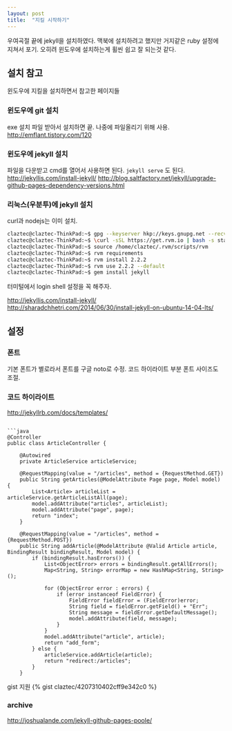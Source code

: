 ```yaml
---
layout: post
title:  "지킬 시작하기"
---
```

우여곡절 끝에 jekyll을 설치하였다. 맥북에 설치하려고 했지만 거지같은 ruby 설정에 지쳐서 포기. 오히려 윈도우에 설치하는게 휠씬 쉽고 잘 되는것 같다.

## 설치 참고
윈도우에 지킬을 설치하면서 참고한 페이지들

### 윈도우에 git 설치
exe 설치 파일 받아서 설치하면 끝.
나중에 파일올리기 위해 사용.
http://emflant.tistory.com/120

### 윈도우에 jekyll 설치
파일을 다운받고 cmd를 열어서 사용하면 된다.
`jekyll serve` 도 된다.
http://jekyllis.com/install-jekyll/
http://blog.saltfactory.net/jekyll/upgrade-github-pages-dependency-versions.html

### 리눅스(우분투)에 jekyll 설치

curl과 nodejs는 이미 설치.

```bash
claztec@claztec-ThinkPad:~$ gpg --keyserver hkp://keys.gnupg.net --recv-keys 409B6B1796C275462A1703113804BB82D39DC0E3
claztec@claztec-ThinkPad:~$ \curl -sSL https://get.rvm.io | bash -s stable
claztec@claztec-ThinkPad:~$ source /home/claztec/.rvm/scripts/rvm 
claztec@claztec-ThinkPad:~$ rvm requirements
claztec@claztec-ThinkPad:~$ rvm install 2.2.2
claztec@claztec-ThinkPad:~$ rvm use 2.2.2 --default
claztec@claztec-ThinkPad:~$ gem install jekyll
```

터미털에서 login shell 설정을 꼭 해주자.

http://jekyllis.com/install-jekyll/
http://sharadchhetri.com/2014/06/30/install-jekyll-on-ubuntu-14-04-lts/


## 설정
### 폰트
기본 폰트가 별로라서 폰트를 구글 noto로 수정.
코드 하이라이트 부분 폰트 사이즈도 조절.

### 코드 하이라이트
http://jekyllrb.com/docs/templates/

```를 쓰기 위해 markdown을 redcarpet으로 변경

```java
@Controller
public class ArticleController {

    @Autowired
    private ArticleService articleService;

    @RequestMapping(value = "/articles", method = {RequestMethod.GET})
    public String getArticles(@ModelAttribute Page page, Model model) {
        List<Article> articleList = articleService.getArticleListAll(page);
        model.addAttribute("articles", articleList);
        model.addAttribute("page", page);
        return "index";
    }

    @RequestMapping(value = "/articles", method = {RequestMethod.POST})
    public String addArticle(@ModelAttribute @Valid Article article, BindingResult bindingResult, Model model) {
        if (bindingResult.hasErrors()) {
            List<ObjectError> errors = bindingResult.getAllErrors();
            Map<String, String> errorMap = new HashMap<String, String>();

            for (ObjectError error : errors) {
                if (error instanceof FieldError) {
                    FieldError fieldError = (FieldError)error;
                    String field = fieldError.getField() + "Err";
                    String message = fieldError.getDefaultMessage();
                    model.addAttribute(field, message);
                }
            }
            model.addAttribute("article", article);
            return "add_form";
        } else {
            articleService.addArticle(article);
            return "redirect:/articles";
        }
    }
```

gist 지원
{% gist claztec/4207310402cff9e342c0 %}

### archive
http://joshualande.com/jekyll-github-pages-poole/
